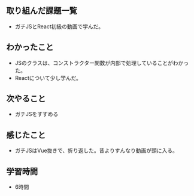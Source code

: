 ## 取り組んだ課題一覧
- ガチJSとReact初級の動画で学んだ。

## わかったこと
- JSのクラスは、コンストラクター関数が内部で処理していることがわかった。
- Reactについて少し学んだ。    

## 次やること
- ガチJSをすすめる

## 感じたこと
- ガチJSはVue抜きで、折り返した。昔よりすんなり動画が頭に入る。

## 学習時間
- 6時間